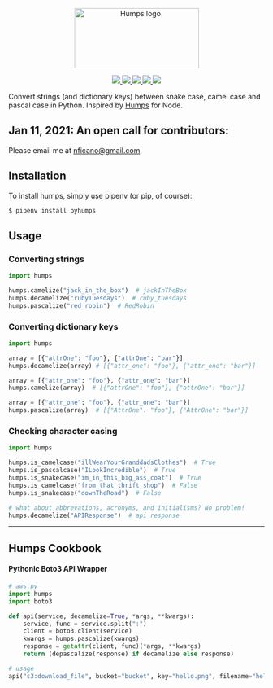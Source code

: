 <p align="center">
  <img src="https://raw.githubusercontent.com/nficano/humps/master/artwork/humps.png" alt="Humps logo" width="245" height="118">
</p>

<div align="center">
  <a href="http://humps.readthedocs.io/en/latest/?badge=latest">
    <img src="https://readthedocs.org/projects/humps/badge/?version=latest" />
  </a>
  <a href="https://coveralls.io/github/nficano/humps?branch=master">
    <img src="https://coveralls.io/repos/github/nficano/humps/badge.svg?branch=master#cachebus" />
  </a>
  <a href="https://pypi.org/project/pyhumps/">
    <img src="https://img.shields.io/pypi/v/pyhumps.svg#cachebust" />
  </a>
  <a href="https://pypi.org/project/pyhumps/">
    <img src="https://img.shields.io/pypi/dm/pyhumps.svg" />
  </a>
  <a href="https://pypi.python.org/pypi/pyhumps/">
    <img src="https://img.shields.io/pypi/pyversions/pyhumps.svg" />
  </a>
</div>
</p>

Convert strings (and dictionary keys) between snake case, camel case and pascal case in Python. Inspired by [Humps](https://github.com/domchristie/humps) for Node.

## Jan 11, 2021: An open call for contributors:

Please email me at nficano@gmail.com.

## Installation

To install humps, simply use pipenv (or pip, of course):

```bash
$ pipenv install pyhumps
```

## Usage

### Converting strings

```python
import humps

humps.camelize("jack_in_the_box")  # jackInTheBox
humps.decamelize("rubyTuesdays")  # ruby_tuesdays
humps.pascalize("red_robin")  # RedRobin
```

### Converting dictionary keys

```python
import humps

array = [{"attrOne": "foo"}, {"attrOne": "bar"}]
humps.decamelize(array) # [{"attr_one": "foo"}, {"attr_one": "bar"}]

array = [{"attr_one": "foo"}, {"attr_one": "bar"}]
humps.camelize(array)  # [{"attrOne": "foo"}, {"attrOne": "bar"}]

array = [{"attr_one": "foo"}, {"attr_one": "bar"}]
humps.pascalize(array)  # [{"AttrOne": "foo"}, {"AttrOne": "bar"}]
```

### Checking character casing

```python
import humps

humps.is_camelcase("illWearYourGranddadsClothes")  # True
humps.is_pascalcase("ILookIncredible")  # True
humps.is_snakecase("im_in_this_big_ass_coat")  # True
humps.is_camelcase("from_that_thrift_shop")  # False
humps.is_snakecase("downTheRoad")  # False

# what about abbrevations, acronyms, and initialisms? No problem!
humps.decamelize("APIResponse")  # api_response
```

<hr>

## Humps Cookbook

#### Pythonic Boto3 API Wrapper

```python
# aws.py
import humps
import boto3

def api(service, decamelize=True, *args, **kwargs):
    service, func = service.split(":")
    client = boto3.client(service)
    kwargs = humps.pascalize(kwargs)
    response = getattr(client, func)(*args, **kwargs)
    return (depascalize(response) if decamelize else response)

# usage
api("s3:download_file", bucket="bucket", key="hello.png", filename="hello.png")
```
